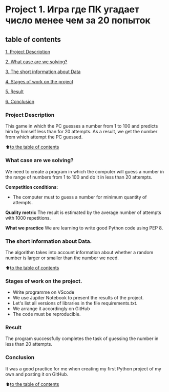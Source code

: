 # Project 1. Игра где ПК угадает число менее чем за 20 попыток

## table of contents
[1. Project Description](https://github.com/Axewyl/my_home_case/blob/main/Data%20Science/Project_1/README.md#Project-Description)

[2. What case are we solving?](https://github.com/Axewyl/my_home_case/blob/main/Data%20Science/Project_1/README.md#What-case-are-we-solving)

[3. The short information about Data](https://github.com/Axewyl/my_home_case/tree/main/Data%20Science/Project_1/README.md#The-short-information-about-Data)

[4. Stages of work on the project](https://github.com/Axewyl/my_home_case/tree/main/Data%20Science/Project_1/README.md#Stages-of-work-on-the-project)

[5. Result](https://github.com/Axewyl/my_home_case/tree/main/Data%20Science/Project_1/README.md#Result)

[6. Conclusion](https://github.com/Axewyl/my_home_case/tree/main/Data%20Science/Project_1/README.md#Conclusion)

### Project Description
This game in which the PC guesses a number from 1 to 100
and predicts him by himself less than for 20 attempts.
As a result, we get the number from which attempt the PC guessed.

:arrow_up:[to the table of contents](https://github.com/Axewyl/my_home_case/blob/main/Data%20Science/Project_1/README.md#Оглавлелние)

### What case are we solving?
We need to create a program in which the computer will guess a number in the range of numbers from 1 to 100 and do it in less than 20 attempts.

**Competition conditions:**
- The computer must to guess a number for minimum quantity of attempts. 

**Quality metric**
The result is estimated by the average number of attempts with 1000 repetitions.

**What we practice**
We are learning to write good Python code using PEP 8.

### The short information about Data. 
The algorithm takes into account information about whether a random number is larger or smaller than the number we need.

:arrow_up:[to the table of contents](https://github.com/Axewyl/my_home_case/blob/main/Data%20Science/Project_1/README.md#Оглавлелние)

### Stages of work on the project.
- Write programme on VScode
- We use Jupiter Notebook to present the results of the project.
- Let's list all versions of libraries in the file requirements.txt.
- We arrange it accordingly on GitHub
- The code must be reproducible.

### Result
The program successfully completes the task of guessing the number in less than 20 attempts.

### Conclusion
It was a good practice for me when creating my first Python project of my own and posting it on GitHub.

:arrow_up:[to the table of contents](https://github.com/Axewyl/my_home_case/blob/main/Data%20Science/Project_1/README.md#Оглавлелние)